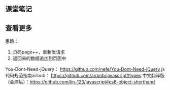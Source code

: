 ## 课堂笔记

## 查看更多
思路：
1. 页码page++，重新发请求
2. 返回来的数据追加到页面中

You-Dont-Need-jQuery： https://github.com/nefe/You-Dont-Need-jQuery
js代码规范指南airbnb： https://github.com/airbnb/javascript#types 
中文翻译版（会滞后）：https://github.com/lin-123/javascript#es6-object-shorthand

